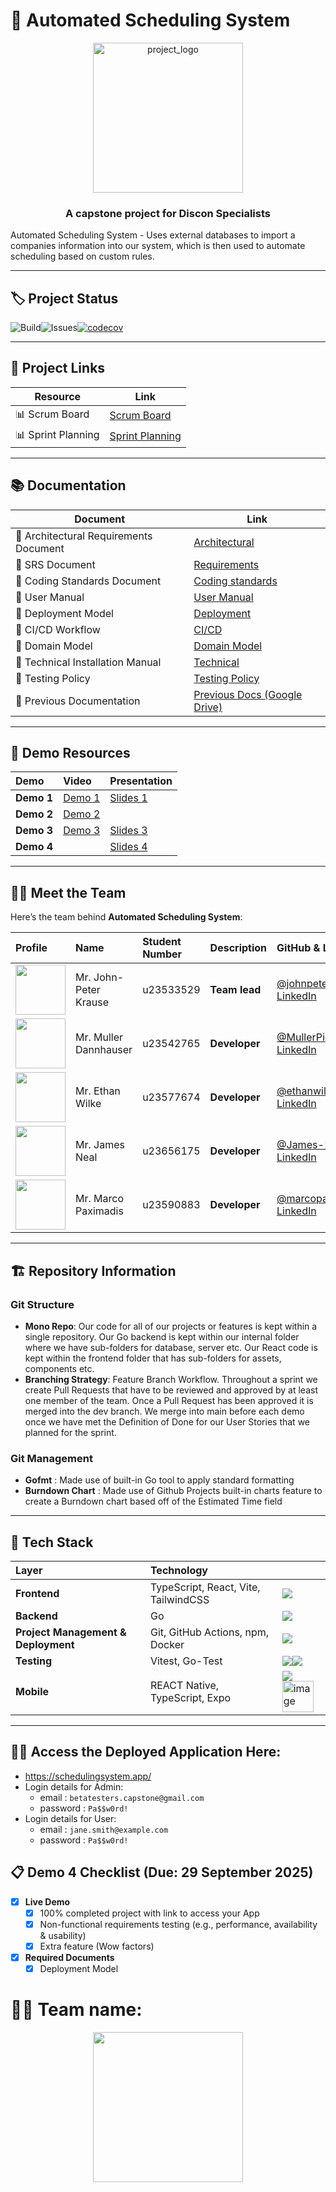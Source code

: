 # 🚀 Automated Scheduling System

<p align="center">
  <img width="240" height="240" alt="project_logo" src="https://github.com/user-attachments/assets/c015407d-a308-48f9-9132-07e2740d9324" />
</p>

<h3 align="center">A capstone project for Discon Specialists</h3>

Automated Scheduling System - Uses external databases to import a companies information into our system, which is then used to automate scheduling based on custom rules.

---

## 🏷️ Project Status


![Build](https://github.com/COS301-SE-2025/Automated-Scheduling-System/actions/workflows/go-test.yml/badge.svg)![Issues](https://img.shields.io/github/issues/COS301-SE-2025/Automated-Scheduling-System)[![codecov](https://codecov.io/gh/COS301-SE-2025/Automated-Scheduling-System/branch/dev/graph/badge.svg)](https://codecov.io/gh/COS301-SE-2025/Automated-Scheduling-System/tree/dev)

---

## 🔗 Project Links

| Resource           | Link                                                                                                             |
| ------------------ | ---------------------------------------------------------------------------------------------------------------- |
| 📊 Scrum Board     | [Scrum Board](https://github.com/orgs/COS301-SE-2025/projects/145)                                               |
| 📊 Sprint Planning | [Sprint Planning](https://github.com/orgs/COS301-SE-2025/projects/145/views/3?sliceBy%5Bvalue%5D=Task&pane=info) |

---

## 📚 Documentation
| Document                               | Link                                                                                                                    |
| -------------------------------------- | ----------------------------------------------------------------------------------------------------------------------- |
| 📄 Architectural Requirements Document | [Architectural](https://github.com/COS301-SE-2025/Automated-Scheduling-System/wiki/Architectural-Requirements-Document) |
| 📄 SRS Document                        | [Requirements](https://github.com/COS301-SE-2025/Automated-Scheduling-System/wiki/Software-Requirements-Specification)  |
| 📄 Coding Standards Document           | [Coding standards](https://github.com/COS301-SE-2025/Automated-Scheduling-System/wiki/Coding-Standards-Document)        |
| 📄 User Manual                         | [User Manual](https://github.com/COS301-SE-2025/Automated-Scheduling-System/wiki/User-Manual)                           |
| 📄 Deployment Model                    | [Deployment](https://github.com/COS301-SE-2025/Automated-Scheduling-System/wiki/Deployment-Model)                       |
| 📄 CI/CD Workflow                      | [CI/CD](https://github.com/COS301-SE-2025/Automated-Scheduling-System/wiki/CI-CD-Workflow)                              |
| 📄 Domain Model                        | [Domain Model](https://github.com/COS301-SE-2025/Automated-Scheduling-System/wiki/Domain-Model)                         |
| 📄 Technical Installation Manual       | [Technical](https://github.com/COS301-SE-2025/Automated-Scheduling-System/wiki/Technical-Installation-Manual)           |
| 📄 Testing Policy                      | [Testing Policy](https://github.com/COS301-SE-2025/Automated-Scheduling-System/wiki/Testing-Policy)                     |
| 📄 Previous Documentation              | [Previous Docs (Google Drive)](https://drive.google.com/drive/folders/1qHXDQRyW6HW9QMX4W1FLxzJk8N2bGqz8)                |

---

## 🎥 Demo Resources

| Demo       | Video                                                                                  | Presentation                                                                     |
| :--------- | :------------------------------------------------------------------------------------- | :------------------------------------------------------------------------------- |
| **Demo 1** | [Demo 1](https://drive.google.com/drive/folders/1vOPVthLNlVF2fgY1ZBmNBSnBYhcFAFdi)     | [Slides 1](https://www.canva.com/design/DAGorRU2lTc/os4bYH1iU9YRJyTcd99fxw/edit) |
| **Demo 2** | [Demo 2](https://drive.google.com/drive/u/1/folders/1-mdaq45m-Sp1UUUVYKJQAZZTceB0rOP_) |                                                                                  |
| **Demo 3** | [Demo 3](https://drive.google.com/drive/u/1/folders/1odLyx5iK4Imljp3SzXOKa6GeVPKQt6L_) | [Slides 3](https://www.canva.com/design/DAGwb_F4zsE/I9vMSY4Pc_XMz4enSEpG2Q/edit) |
| **Demo 4** |                                                                                        | [Slides 4](https://www.canva.com/design/DAGwb_F4zsE/I9vMSY4Pc_XMz4enSEpG2Q/edit) |

---

## 👨‍💻 Meet the Team
Here’s the team behind **Automated Scheduling System**:

| Profile | Name | Student Number | Description | GitHub & LinkedIn |
| :--- | :--- | :--- | :--- | :--- |
| <img src="https://github.com/johnpeterprogramming.png" width="80"> | Mr. John-Peter Krause | u23533529 | **Team lead** | <a href="https://github.com/johnpeterprogramming">@johnpeterprogramming</a><br><a href="https://www.linkedin.com/in/johna-krause-584b351a9/">LinkedIn</a> |
| <img src="https://github.com/MullerPietPompies.png" width="80"> | Mr. Muller Dannhauser | u23542765 | **Developer** | <a href="https://github.com/MullerPietPompies">@MullerPietPompies</a><br><a href="https://www.linkedin.com/in/muller-dannhauser-02923424b?utm_source=share&utm_campaign=share_via&utm_content=profile&utm_medium=android_app">LinkedIn</a> |
| <img src="https://github.com/ethanwilke23.png" width="80"> | Mr. Ethan Wilke | u23577674 | **Developer** | <a href="https://github.com/ethanwilke23">@ethanwilke23</a><br><a href="https://www.linkedin.com/in/ethan-wilke-80b15b343/">LinkedIn</a> |
| <img src="https://github.com/James-178.png" width="80"> | Mr. James Neal | u23656175 | **Developer** | <a href="https://github.com/James-178">@James-178</a><br><a href="https://www.linkedin.com/in/james-neale-babbb626a/">LinkedIn</a> |
| <img src="https://github.com/marcopaxman.png" width="80"> | Mr. Marco Paximadis | u23590883 | **Developer** | <a href="https://github.com/marcopaxman">@marcopaxman</a><br><a href="https://za.linkedin.com/in/marco-paximadis-b64503356">LinkedIn</a> |

---

## 🏗️ Repository Information

### Git Structure
-   **Mono Repo**: Our code for all of our projects or features is kept within a single repository. Our Go backend is kept within our internal folder where we have sub-folders for database, server etc. Our React code is kept within the frontend folder that has sub-folders for assets, components etc.
-   **Branching Strategy**: Feature Branch Workflow. Throughout a sprint we create Pull Requests that have to be reviewed and approved by at least one member of the team. Once a Pull Request has been approved it is merged into the dev branch. We merge into main before each demo once we have met the Definition of Done for our User Stories that we planned for the sprint.

### Git Management
-   **Gofmt** : Made use of built-in Go tool to apply standard formatting
-   **Burndown Chart** : Made use of Github Projects built-in charts feature to create a Burndown chart based off of the Estimated Time field

---

## 🧱 Tech Stack

| Layer                               | Technology                           |                                                                                                                                                 |
| :---------------------------------- | :----------------------------------- | :---------------------------------------------------------------------------------------------------------------------------------------------- |
| **Frontend**                        | TypeScript, React, Vite, TailwindCSS | <img src="https://skillicons.dev/icons?i=typescript,react,vite,tailwindcss"/>                                                                   |
| **Backend**                         | Go                                   | <img src="https://skillicons.dev/icons?i=go"/>                                                                                                  |
| **Project Management & Deployment** | Git, GitHub Actions, npm, Docker     | <img src="https://skillicons.dev/icons?i=git,githubactions,npm,docker"/>                                                                        |
| **Testing**                         | Vitest, Go-Test                      | <img src="https://skillicons.dev/icons?i=vitest"/><img src="https://img.shields.io/badge/Go-Testing-brightgreen?style=for-the-badge&logo=go" /> |
| **Mobile**                          | REACT Native, TypeScript, Expo       | <img src="https://skillicons.dev/icons?i=react,typescript"/> <img width="50" height="50" alt="image" src="https://github.com/user-attachments/assets/404dfdbe-5c0e-4c43-b2f5-1a86d0e921a5" /> |
                                                                                   

---
## 👨‍💻 Access the Deployed Application Here:
- https://schedulingsystem.app/
- Login details for Admin:
	- email : `betatesters.capstone@gmail.com`
	- password : `Pa$$w0rd!`
- Login details for User:
	- email : `jane.smith@example.com`
	- password : `Pa$$w0rd!`

## 📋 Demo 4 Checklist (Due: 29 September 2025)

-   [x] **Live Demo**
    -   [x] 100% completed project with link to access your App
    -   [x] Non-functional requirements testing (e.g., performance, availability & usability)
    -   [x] Extra feature (Wow factors)
-   [x] **Required Documents**
    -   [x] Deployment Model

# 👨‍💻 Team name: 

<p align="center">
  <img src="https://github.com/user-attachments/assets/e91c5340-c966-4639-bc12-fe45b0bbaeb2" width="240" height="auto" >
</p>
